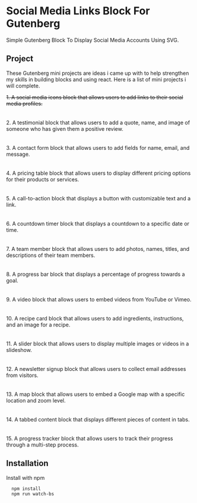 
# Social Media Links Block For Gutenberg



Simple Gutenberg Block To Display Social Media Accounts Using SVG.
## Project

These Gutenberg mini projects are ideas i came up with to help strengthen my skills in building blocks and using react. Here is a list of mini projects i will complete.

~~1. A social media icons block that allows users to add links to their social media profiles.~~
\
\
\
2. A testimonial block that allows users to add a quote, name, and image of someone who has given them a positive review.
\
\
\
3. A contact form block that allows users to add fields for name, email, and message.
\
\
\
4. A pricing table block that allows users to display different pricing options for their products or services.
\
\
\
5. A call-to-action block that displays a button with customizable text and a link.
\
\
\
6. A countdown timer block that displays a countdown to a specific date or time.
\
\
\
7. A team member block that allows users to add photos, names, titles, and descriptions of their team members.
\
\
\
8. A progress bar block that displays a percentage of progress towards a goal.
\
\
\
9. A video block that allows users to embed videos from YouTube or Vimeo.
\
\
\
10. A recipe card block that allows users to add ingredients, instructions, and an image for a recipe.
\
\
\
11. A slider block that allows users to display multiple images or videos in a slideshow.
\
\
\
12. A newsletter signup block that allows users to collect email addresses from visitors.
\
\
\
13. A map block that allows users to embed a Google map with a specific location and zoom level.
\
\
\
14. A tabbed content block that displays different pieces of content in tabs.
\
\
\
15. A progress tracker block that allows users to track their progress through a multi-step process.
## Installation

Install with npm

```bash
  npm install
  npm run watch-bs
```
    
